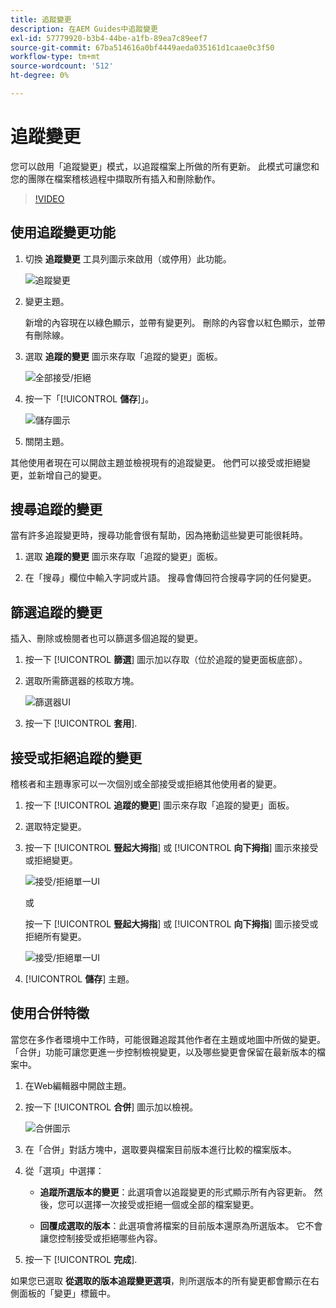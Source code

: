 ```yaml
---
title: 追蹤變更
description: 在AEM Guides中追蹤變更
exl-id: 57779920-b3b4-44be-a1fb-89ea7c89eef7
source-git-commit: 67ba514616a0bf4449aeda035161d1caae0c3f50
workflow-type: tm+mt
source-wordcount: '512'
ht-degree: 0%

---
```


# 追蹤變更

您可以啟用「追蹤變更」模式，以追蹤檔案上所做的所有更新。 此模式可讓您和您的團隊在檔案稽核過程中擷取所有插入和刪除動作。

>[!VIDEO](https://video.tv.adobe.com/v/342763?quality=12&learn=on)

## 使用追蹤變更功能

1. 切換 **追蹤變更** 工具列圖示來啟用（或停用）此功能。

   ![追蹤變更](images/lesson-12/track-changes-icon.png)

1. 變更主題。

   新增的內容現在以綠色顯示，並帶有變更列。 刪除的內容會以紅色顯示，並帶有刪除線。

1. 選取 **追蹤的變更** 圖示來存取「追蹤的變更」面板。

   ![全部接受/拒絕](images/lesson-12/accept-reject-all.png)

1. 按一下「[!UICONTROL **儲存**]」。

   ![儲存圖示](images/lesson-12/save-icon.png)

1. 關閉主題。

其他使用者現在可以開啟主題並檢視現有的追蹤變更。 他們可以接受或拒絕變更，並新增自己的變更。

## 搜尋追蹤的變更

當有許多追蹤變更時，搜尋功能會很有幫助，因為捲動這些變更可能很耗時。

1. 選取 **追蹤的變更** 圖示來存取「追蹤的變更」面板。

1. 在「搜尋」欄位中輸入字詞或片語。
搜尋會傳回符合搜尋字詞的任何變更。

## 篩選追蹤的變更

插入、刪除或檢閱者也可以篩選多個追蹤的變更。

1. 按一下 [!UICONTROL **篩選**] 圖示加以存取（位於追蹤的變更面板底部）。

1. 選取所需篩選器的核取方塊。

   ![篩選器UI](images/lesson-12/filter.png)

1. 按一下 [!UICONTROL **套用**].

## 接受或拒絕追蹤的變更

稽核者和主題專家可以一次個別或全部接受或拒絕其他使用者的變更。

1. 按一下 [!UICONTROL **追蹤的變更**] 圖示來存取「追蹤的變更」面板。

1. 選取特定變更。

1. 按一下 [!UICONTROL **豎起大拇指**] 或 [!UICONTROL **向下拇指**] 圖示來接受或拒絕變更。

   ![接受/拒絕單一UI](images/lesson-12/accept-reject-single.png)

   或

   按一下 [!UICONTROL **豎起大拇指**] 或 [!UICONTROL **向下拇指**] 圖示接受或拒絕所有變更。

   ![接受/拒絕單一UI](images/lesson-12/accept-reject-single.png)

1. [!UICONTROL **儲存**] 主題。

## 使用合併特徵

當您在多作者環境中工作時，可能很難追蹤其他作者在主題或地圖中所做的變更。 「合併」功能可讓您更進一步控制檢視變更，以及哪些變更會保留在最新版本的檔案中。

1. 在Web編輯器中開啟主題。

1. 按一下 [!UICONTROL **合併**] 圖示加以檢視。

   ![合併圖示](images/lesson-12/merge-icon.png)

1. 在「合併」對話方塊中，選取要與檔案目前版本進行比較的檔案版本。

1. 從「選項」中選擇：

   - **追蹤所選版本的變更**：此選項會以追蹤變更的形式顯示所有內容更新。 然後，您可以選擇一次接受或拒絕一個或全部的檔案變更。

   - **回覆成選取的版本**：此選項會將檔案的目前版本還原為所選版本。 它不會讓您控制接受或拒絕哪些內容。

1. 按一下 [!UICONTROL **完成**].

如果您已選取 **從選取的版本追蹤變更選項**，則所選版本的所有變更都會顯示在右側面板的「變更」標籤中。
